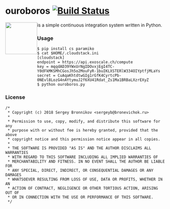 # ouroboros [![Build Status](https://travis-ci.org/ligurio/ouroboros.svg?branch=master)](https://travis-ci.org/ligurio/ouroboros)

<img src="https://upload.wikimedia.org/wikipedia/commons/thumb/c/c8/Ouroboros-simple.svg/2000px-Ouroboros-simple.svg.png" height="100" style="float:left;">

is a simple continuous integration system written in Python.

### Usage

```
$ pip install cs paramiko
$ cat $HOME/.cloudstack.ini
[cloudstack]
endpoint = https://api.exoscale.ch/compute
key = mqqdAD39YWxUrNgIDOvxjEgI4TC-Y0dFkMKSMhCGosJh5o2MouFyR-1buIKLXSTERlW334OIYptfjMLaYs
secret = CuAqaKhtdtwGIg1rGfK4CyrtcPb-0NEvl8LozG4nAYtymuJ2f6XU41Rdat_Zs1Ma1BRBaLXzrEXyZ
$ python ouroboros.py
```

### License

```
/*
 * Copyright (c) 2018 Sergey Bronnikov <sergeyb@bronevichok.ru>
 *
 * Permission to use, copy, modify, and distribute this software for any
 * purpose with or without fee is hereby granted, provided that the above
 * copyright notice and this permission notice appear in all copies.
 *
 * THE SOFTWARE IS PROVIDED "AS IS" AND THE AUTHOR DISCLAIMS ALL WARRANTIES
 * WITH REGARD TO THIS SOFTWARE INCLUDING ALL IMPLIED WARRANTIES OF
 * MERCHANTABILITY AND FITNESS. IN NO EVENT SHALL THE AUTHOR BE LIABLE FOR
 * ANY SPECIAL, DIRECT, INDIRECT, OR CONSEQUENTIAL DAMAGES OR ANY DAMAGES
 * WHATSOEVER RESULTING FROM LOSS OF USE, DATA OR PROFITS, WHETHER IN AN
 * ACTION OF CONTRACT, NEGLIGENCE OR OTHER TORTIOUS ACTION, ARISING OUT OF
 * OR IN CONNECTION WITH THE USE OR PERFORMANCE OF THIS SOFTWARE.
 */
